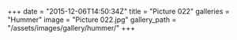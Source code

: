 +++
date = "2015-12-06T14:50:34Z"
title = "Picture 022"
galleries = "Hummer"
image = "Picture 022.jpg"
gallery_path = "/assets/images/gallery/hummer/"
+++
